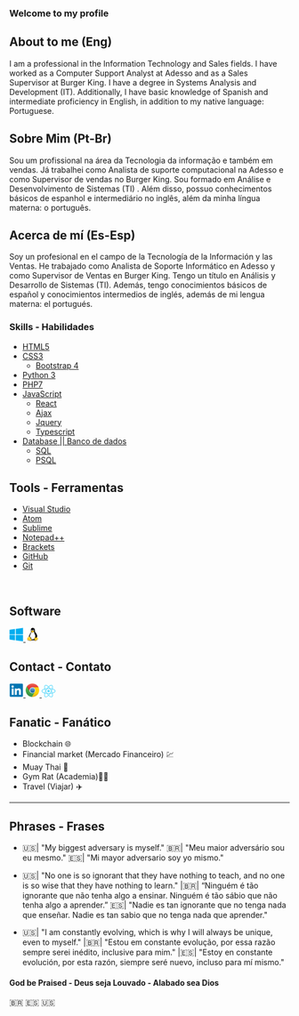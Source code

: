 ### Welcome to my profile



## About to me (Eng)

I am a professional in the Information Technology and Sales fields. I have worked as a Computer Support Analyst at
Adesso and as a Sales Supervisor at Burger King. I have a degree in Systems Analysis and Development (IT). Additionally,
I have basic knowledge of Spanish and intermediate proficiency in English, in addition to my native language:
Portuguese.

## Sobre Mim (Pt-Br)
Sou um profissional na área da Tecnologia da informação e também em vendas. Já trabalhei como Analista de suporte
computacional na Adesso e como Supervisor de vendas no Burger King. Sou formado em Análise e Desenvolvimento de Sistemas
(TI) . Além disso, possuo conhecimentos básicos de espanhol e intermediário no inglês, além da minha língua materna: o
português.

## Acerca de mí (Es-Esp)
Soy un profesional en el campo de la Tecnología de la Información y las Ventas. He trabajado como Analista de Soporte Informático en Adesso y como Supervisor de Ventas en Burger King. Tengo un título en Análisis y Desarrollo de Sistemas (TI). Además, tengo conocimientos básicos de español y conocimientos intermedios de inglés, además de mi lengua materna: el portugués.

### Skills - Habilidades
<div>
    <ul>
        <li>
            <a target="_blank" href="https://www.w3schools.com/html/html_basic.asp">
                <span>HTML5</span>
            </a>
        </li>
        <li>
            <a href="https://www.w3schools.com/css/css_howto.asp">
                <span>CSS3</span>
            </a>
            <BR>
             <ul>
                <li>
                    <a target="_blank" href="https://getbootstrap.com/docs/5.3/getting-started/introduction/">
                        <span>Bootstrap 4</span>
                    </a>
                </li>
              </ul>
        </li>
        <li>
            <a target="_blank" href="https://docs.python.org/3/">
                <span>Python 3</span>
            </a>
        </li>
        <li>
            <a target="_blank" href="https://www.php.net/docs.php">
                <span>PHP7</span>
            </a>
        </li>
        <li>
            <a target="_blank" href="https://www.javascript.com/learn/strings">
                <span>JavaScript</span>
            </a>
            <ul>
                <li>
                    <a target="_blank" href="https://reactnative.dev/docs/getting-started">
                        <span>React</span>
                    </a>
                </li>
                <li>
                    <a target="_blank" href="https://www.w3schools.com/xml/ajax_intro.asp">
                        <span>Ajax</span>
                    </a>
                </li>
                <li>
                    <a target="_blank" href="https://api.jquery.com/category/ajax/">
                        <span>Jquery</span>
                    </a>
                </li>
                <li>
                    <a target="_blank" href="https://www.typescriptlang.org/docs/">
                        <span>Typescript</span>
                    </a>
                </li>
            </ul>
        </li>
        <li>
            <a href="https://www.devmedia.com.br/conceitos-fundamentais-de-banco-de-dados/1649">
                <span>Database</span> || <span>Banco de dados</span>
            </a>
            <ul>
                <li>
                    <a href="https://dev.mysql.com/doc/">
                        <span>SQL</span>
                    </a>
                </li>
                <li>
                    <a href="https://www.postgresql.org/docs/current/app-psql.html">
                        <span>PSQL</span></a>
                </li>
            </ul>
        </li>
    </ul>
</div>


## Tools - Ferramentas

<div>
    <ul>
        <li>
            <a href="https://code.visualstudio.com/docs">
                <span>Visual Studio</span>
            </a>
        </li>
        <li>
            <a href="#">
                <span>Atom</span>
            </a>
        </li>
         <li>
            <a href="https://www.sublimetext.com/docs/">
                <span>Sublime</span>
            </a>
        </li>
         <li>
            <a href="https://notepad-plus-plus.org">
                <span>Notepad++</span>
            </a>
        </li>
         <li>
            <a href="https://brackets.io/docs/current/modules/document/DocumentManager.html">
                <span>Brackets</span>
            </a>
        </li>
        <li>
            <a href="https://docs.github.com/en">
                <span>GitHub</span>
            </a>
        </li>
        <li>
            <a href="https://git-scm.com/docs/git/en">
                <span>Git</span>
            </a>
        </li>
    </ul>
</div>
<br>

## Software

<div>
    <span>
        <a target="_blank" href="https://www.microsoft.com/pt-br/windows/" target="_blank">
            <img width="5%"
                src="https://raw.githubusercontent.com/devicons/devicon/master/icons/windows8/windows8-original.svg">
        </a>
    </span>
    <span>
        <a target="_blank" href="https://www.linux.org" target="_blank">
            <img width="5%"
                src="https://raw.githubusercontent.com/devicons/devicon/master/icons/linux/linux-original.svg">
        </a>
    </span>
</div>

## Contact - Contato

<div>
    <span>
        <a target="_blank" href="https://www.linkedin.com/in/jhonatan-pinheiro-96674316b/" target="_blank">
            <img width="5%"
                src="https://raw.githubusercontent.com/devicons/devicon/master/icons/linkedin/linkedin-original.svg">
        </a>
    </span>
    <span>
        <a target="_blank" target="_blank" href="https://www.linkedin.com/in/jhonatan-pinheiro-96674316b/" target="_blank">
            <img width="5%" alt="Django"
                src="https://raw.githubusercontent.com/devicons/devicon/master/icons/chrome/chrome-original.svg">
        </a>
    </span>
    <span>
        <a target="_blank" href="https://www.linkedin.com/in/jhonatan-pinheiro-96674316b/" target="_blank">
            <img width="5%"
                src="data:image/svg+xml;base64,PHN2ZyB4bWxucz0iaHR0cDovL3d3dy53My5vcmcvMjAwMC9zdmciIHZpZXdCb3g9Ii0xMS41IC0xMC4yMzE3NCAyMyAyMC40NjM0OCI+CiAgPHRpdGxlPlJlYWN0IExvZ288L3RpdGxlPgogIDxjaXJjbGUgY3g9IjAiIGN5PSIwIiByPSIyLjA1IiBmaWxsPSIjNjFkYWZiIi8+CiAgPGcgc3Ryb2tlPSIjNjFkYWZiIiBzdHJva2Utd2lkdGg9IjEiIGZpbGw9Im5vbmUiPgogICAgPGVsbGlwc2Ugcng9IjExIiByeT0iNC4yIi8+CiAgICA8ZWxsaXBzZSByeD0iMTEiIHJ5PSI0LjIiIHRyYW5zZm9ybT0icm90YXRlKDYwKSIvPgogICAgPGVsbGlwc2Ugcng9IjExIiByeT0iNC4yIiB0cmFuc2Zvcm09InJvdGF0ZSgxMjApIi8+CiAgPC9nPgo8L3N2Zz4K" />
        </a>
    </span>





</div>


## Fanatic - Fanático

- Blockchain :globe_with_meridians:
- Financial market (Mercado Financeiro) :chart:
- Muay Thai :boxing_glove:
- Gym Rat (Academia):weight_lifting_man:
- Travel (Viajar) :airplane:

________________________________________________________________________________________________________
## Phrases - Frases

- 🇺🇸| "My biggest adversary is myself."    🇧🇷| "Meu maior adversário sou eu mesmo."    🇪🇸| "Mi mayor adversario soy yo mismo."

- 🇺🇸| "No one is so ignorant that they have nothing to teach, and no one is so wise that they have nothing to learn."   |🇧🇷| “Ninguém é tão ignorante que não tenha algo a ensinar. Ninguém é tão sábio que não tenha algo a aprender.”    🇪🇸| "Nadie es tan ignorante que no tenga nada que enseñar. Nadie es tan sabio que no tenga nada que aprender."
- 🇺🇸| "I am constantly evolving, which is why I will always be unique, even to myself."   |🇧🇷| "Estou em constante evolução, por essa razão sempre serei inédito, inclusive para mim."   |🇪🇸| "Estoy en constante evolución, por esta razón, siempre seré nuevo, incluso para mí mismo."


#### God be Praised - Deus seja Louvado - Alabado sea Dios


🇧🇷 🇪🇸 🇺🇸

<!--
**JhonatanPinheiro/JhonatanPinheiro** is a ✨ _special_ ✨ repository because its `README.md` (this file) appears on your GitHub profile.
